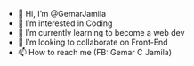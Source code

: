 - 👋 Hi, I’m @GemarJamila
- 👀 I’m interested in Coding
- 🌱 I’m currently learning to become a web dev
- 💞️ I’m looking to collaborate on Front-End
- 📫 How to reach me (FB: Gemar C Jamila)

<!---
GemarJamila/GemarJamila is a ✨ special ✨ repository because its `README.md` (this file) appears on your GitHub profile.
You can click the Preview link to take a look at your changes.
--->
